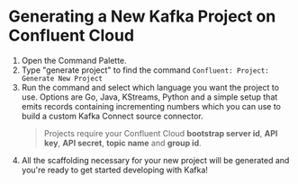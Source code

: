 # Generating a New Kafka Project on Confluent Cloud

1. Open the Command Palette.
2. Type "generate project" to find the command `Confluent: Project: Generate New Project`
3. Run the command and select which language you want the project to use. Options are Go, Java,
   KStreams, Python and a simple setup that emits records containing incrementing numbers which you
   can use to build a custom Kafka Connect source connector.
   > Projects require your Confluent Cloud **bootstrap server id**, **API key**, **API secret**,
   > **topic name** and **group id**.
4. All the scaffolding necessary for your new project will be generated and you're ready to get
   started developing with Kafka!
